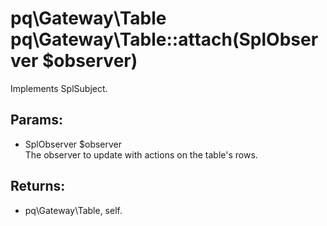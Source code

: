 # pq\Gateway\Table pq\Gateway\Table::attach(SplObserver $observer)

Implements SplSubject.

## Params:

* SplObserver $observer  
  The observer to update with actions on the table's rows.

## Returns:

* pq\Gateway\Table, self.

